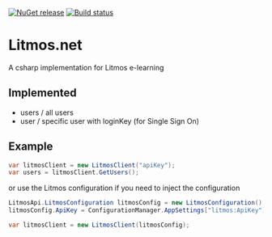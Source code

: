 [![NuGet release](https://img.shields.io/nuget/v/LitmosApi.svg)](https://www.nuget.org/packages/LitmosApi/)
[![Build status](https://ci.appveyor.com/api/projects/status/t4q2m091mwf0uotn/branch/master?svg=true)](https://ci.appveyor.com/project/dampee/litmos-net/branch/master)

# Litmos.net

A csharp implementation for Litmos e-learning

## Implemented

* users / all users
* user / specific user with loginKey (for Single Sign On)

## Example

```csharp
var litmosClient = new LitmosClient("apiKey");
var users = litmosClient.GetUsers();
```

or use the Litmos configuration if you need to inject the configuration

```csharp
LitmosApi.LitmosConfiguration litmosConfig = new LitmosConfiguration();
litmosConfig.ApiKey = ConfigurationManager.AppSettings["litmos:ApiKey"];

var litmosClient = new LitmosClient(litmosConfig);
```